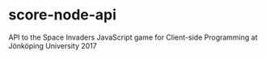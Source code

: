# score-node-api
API to the Space Invaders JavaScript game for Client-side Programming at Jönköping University 2017
